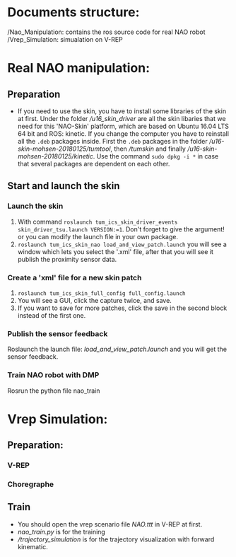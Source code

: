 # Documents structure:
/Nao_Manipulation: contains the ros source code for real NAO robot
/Vrep_Simulation: simualation on V-REP


# Real NAO manipulation:
## Preparation
- If you need to use the skin, you have to install some libraries of the skin at first.
Under the folder */u16_skin_driver* are all the skin libaries that we need for this 'NAO-Skin' platform, which are based on Ubuntu 16.04 LTS 64 bit and ROS: kinetic. If you change the computer you have to reinstall all the `.deb` packages inside. First the `.deb` packages in the folder */u16-skin-mohsen-20180125/tumtool*, then */tumskin* and finally */u16-skin-mohsen-20180125/kinetic*. Use the command `sudo dpkg -i *` in case that several packages are dependent on each other.

## Start and launch the skin
### Launch the skin
1. With command  `roslaunch tum_ics_skin_driver_events skin_driver_tsu.launch VERSION:=1`. Don't forget to give the argument! or you can modify the launch file in your own package.
2. `roslaunch tum_ics_skin_nao load_and_view_patch.launch` you will see a window which lets you select the '.xml' file, after that you will see it publish the proximity sensor data.

### Create a 'xml' file for a new skin patch
1. `roslaunch tum_ics_skin_full_config full_config.launch`
2. You will see a GUI, click the capture twice, and save.
3. If you want to save for more patches, click the save in the second block instead of the first one.

### Publish the sensor feedback
Roslaunch the launch file: *load_and_view_patch.launch* and you will get the sensor feedback.

### Train NAO robot with DMP
Rosrun the python file nao_train

# Vrep Simulation:
## Preparation:
### V-REP
### Choregraphe

## Train
- You should open the vrep scenario file *NAO.ttt* in V-REP at first.
- *nao_train.py* is for the training
- */trajectory_simulation* is for the trajectory visualization with forward kinematic.

